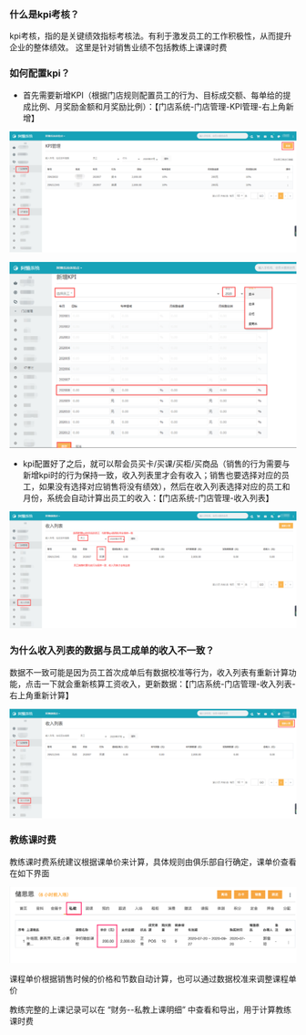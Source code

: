 ### 什么是kpi考核？

kpi考核，指的是关键绩效指标考核法。有利于激发员工的工作积极性，从而提升企业的整体绩效。
这里是针对销售业绩不包括教练上课课时费

### 如何配置kpi？

- 首先需要新增KPI（根据门店规则配置员工的行为、目标成交额、每单给的提成比例、月奖励金额和月奖励比例）：【门店系统-门店管理-KPI管理-右上角新增】

![](../../assets/club/kpi1.png)

![](../../assets/club/kpi2.png)

- kpi配置好了之后，就可以帮会员买卡/买课/买柜/买商品（销售的行为需要与新增kpi时的行为保持一致，收入列表里才会有收入；销售也要选择对应的员工，如果没有选择对应销售将没有绩效），然后在收入列表选择对应的员工和月份，系统会自动计算出员工的收入：【门店系统-门店管理-收入列表】   

![](../../assets/club/kpi3.png)

### 为什么收入列表的数据与员工成单的收入不一致？  

数据不一致可能是因为员工首次成单后有数据校准等行为，收入列表有重新计算功能，点击一下就会重新核算工资收入，更新数据：【门店系统-门店管理-收入列表-右上角重新计算】

![](../../assets/club/kpi4.png)

### 教练课时费
教练课时费系统建议根据课单价来计算，具体规则由俱乐部自行确定，课单价查看在如下界面

![](../../assets/club/课程单价.png)

课程单价根据销售时候的价格和节数自动计算，也可以通过数据校准来调整课程单价

教练完整的上课记录可以在 “财务--私教上课明细” 中查看和导出，用于计算教练课时费


